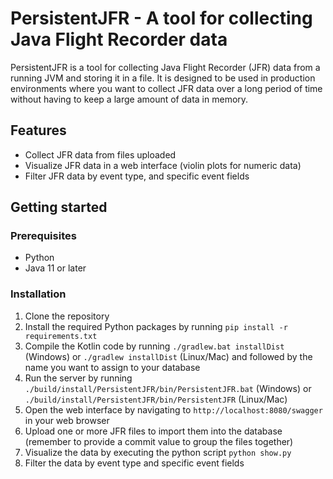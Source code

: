 # PersistentJFR - A tool for collecting Java Flight Recorder data

PersistentJFR is a tool for collecting Java Flight Recorder (JFR) data from a running JVM and storing it in a file. It is designed to be used in production environments where you want to collect JFR data over a long period of time without having to keep a large amount of data in memory.

## Features

- Collect JFR data from files uploaded
- Visualize JFR data in a web interface (violin plots for numeric data)
- Filter JFR data by event type, and specific event fields

## Getting started

### Prerequisites

- Python
- Java 11 or later

### Installation

1. Clone the repository
2. Install the required Python packages by running `pip install -r requirements.txt`
3. Compile the Kotlin code by running `./gradlew.bat installDist` (Windows) or `./gradlew installDist` (Linux/Mac) and followed by the name you want to assign to your database
4. Run the server by running `./build/install/PersistentJFR/bin/PersistentJFR.bat` (Windows) or `./build/install/PersistentJFR/bin/PersistentJFR` (Linux/Mac)
5. Open the web interface by navigating to `http://localhost:8080/swagger` in your web browser
6. Upload one or more JFR files to import them into the database (remember to provide a commit value to group the files together)
7. Visualize the data by executing the python script `python show.py`
8. Filter the data by event type and specific event fields
